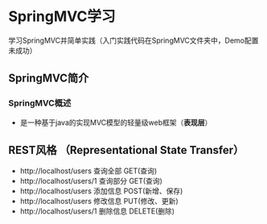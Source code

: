 # SpringMVC学习
学习SpringMVC并简单实践（入门实践代码在SpringMVC文件夹中，Demo配置未成功）
## SpringMVC简介
### SpringMVC概述
* 是一种基于java的实现MVC模型的轻量级web框架（**表现层**）
## REST风格 （Representational State Transfer）
* http://localhost/users       查询全部 GET(查询)
* http://localhost/users/1     查询部分 GET(查询)
* http://localhost/users       添加信息 POST(新增、保存)
* http://localhost/users       修改信息 PUT(修改、更新)
* http://localhost/users/1     删除信息 DELETE(删除)

